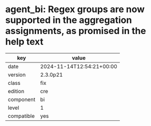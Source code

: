 [//]: # (werk v2)
# agent_bi: Regex groups are now supported in the aggregation assignments, as promised in the help text

key        | value
---------- | ---
date       | 2024-11-14T12:54:21+00:00
version    | 2.3.0p21
class      | fix
edition    | cre
component  | bi
level      | 1
compatible | yes


